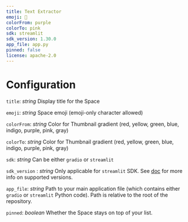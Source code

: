 ```yaml
---
title: Text Extractor
emoji: 📑
colorFrom: purple
colorTo: pink
sdk: streamlit
sdk_version: 1.30.0
app_file: app.py
pinned: false
license: apache-2.0
---
```


# Configuration

`title`: _string_
Display title for the Space

`emoji`: _string_
Space emoji (emoji-only character allowed)

`colorFrom`: _string_
Color for Thumbnail gradient (red, yellow, green, blue, indigo, purple, pink, gray)

`colorTo`: _string_
Color for Thumbnail gradient (red, yellow, green, blue, indigo, purple, pink, gray)

`sdk`: _string_
Can be either `gradio` or `streamlit`

`sdk_version` : _string_
Only applicable for `streamlit` SDK.
See [doc](https://hf.co/docs/hub/spaces) for more info on supported versions.

`app_file`: _string_
Path to your main application file (which contains either `gradio` or `streamlit` Python code).
Path is relative to the root of the repository.

`pinned`: _boolean_
Whether the Space stays on top of your list.
